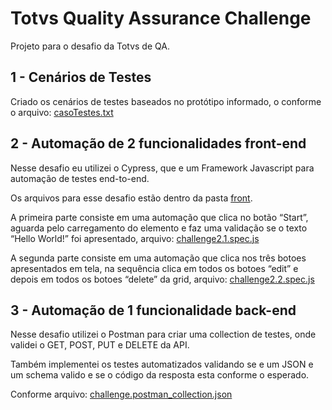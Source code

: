 # Totvs Quality Assurance Challenge
Projeto para o desafio da Totvs de QA.

## 1 - Cenários de Testes

Criado os cenários de testes baseados no protótipo informado, o conforme o arquivo: [casoTestes.txt](https://github.com/vagner-carmo/challenge-totvs/blob/master/CasoTestes.txt)


	
## 2 - Automação de 2 funcionalidades front-end

Nesse desafio eu utilizei o Cypress, que e um Framework Javascript para automação de testes end-to-end.

Os arquivos para esse desafio estão dentro da pasta [front](https://github.com/vagner-carmo/challenge-totvs/tree/master/front).

A primeira parte consiste em uma automação que clica no botão “Start”, aguarda pelo carregamento do elemento e faz uma validação se o texto “Hello World!” foi apresentado, arquivo: [challenge2.1.spec.js](https://github.com/vagner-carmo/challenge-totvs/blob/master/front/cypress/integration/challenge2.1.spec.js)

A segunda parte consiste em uma automação que clica nos três botoes apresentados em tela, na sequência clica em todos os botoes “edit” e depois em todos os botoes “delete” da grid, arquivo: [challenge2.2.spec.js](https://github.com/vagner-carmo/challenge-totvs/blob/master/front/cypress/integration/challenge2.2.spec.js)



## 3 - Automação de 1 funcionalidade back-end

Nesse desafio utilizei o Postman para criar uma collection de testes, onde validei o GET, POST, PUT e DELETE da API.

Também implementei os testes automatizados validando se e um JSON e um schema valido e se o código da resposta esta conforme o esperado.

Conforme arquivo: [challenge.postman_collection.json](https://github.com/vagner-carmo/challenge-totvs/blob/master/back/challenge.postman_collection.json)